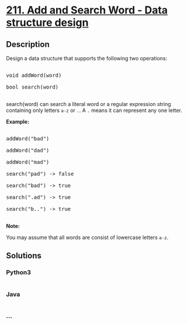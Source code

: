 # [211. Add and Search Word - Data structure design](https://leetcode.com/problems/add-and-search-word-data-structure-design)

## Description
<p>Design a data structure that supports the following two operations:</p>



<pre>

void addWord(word)

bool search(word)

</pre>



<p>search(word) can search a literal word or a regular expression string containing only letters <code>a-z</code> or <code>.</code>. A <code>.</code> means it can represent any one letter.</p>



<p><strong>Example:</strong></p>



<pre>

addWord(&quot;bad&quot;)

addWord(&quot;dad&quot;)

addWord(&quot;mad&quot;)

search(&quot;pad&quot;) -&gt; false

search(&quot;bad&quot;) -&gt; true

search(&quot;.ad&quot;) -&gt; true

search(&quot;b..&quot;) -&gt; true

</pre>



<p><b>Note:</b><br />

You may assume that all words are consist of lowercase letters <code>a-z</code>.</p>




## Solutions


<!-- tabs:start -->

### **Python3**

```python

```

### **Java**

```java

```

### **...**
```

```

<!-- tabs:end -->